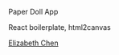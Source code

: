 Paper Doll App
<p>
  React boilerplate, html2canvas
</p>
<a href="//www.elizabethchen.com">Elizabeth Chen</a>